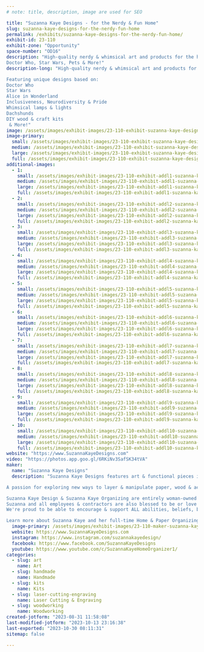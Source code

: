 ```yaml
---
# note: title, description, image are used for SEO

title: "Suzanna Kaye Designs - for the Nerdy & Fun Home"
slug: suzanna-kaye-designs-for-the-nerdy-fun-home
permalink: /exhibits/suzanna-kaye-designs-for-the-nerdy-fun-home/
exhibit-id: 23-110
exhibit-zone: "Opportunity"
space-number: "OD16"
description: "High-quality nerdy & whimsical art and products for the home. 
Doctor Who, Star Wars, Pets & More!"
description-long: "High-quality nerdy & whimsical art and products for the home. 

Featuring unique designs based on: 
Doctor Who
Star Wars
Alice in Wonderland
Inclusiveness, Neurodiversity & Pride
Whimsical lamps & lights
Dachshunds
DIY wood & craft kits
 & More!"
image: /assets/images/exhibit-images/23-110-exhibit-suzanna-kaye-designs-for-the-nerdy-fun-home-img-3518-1-large.JPG
image-primary: 
  small: /assets/images/exhibit-images/23-110-exhibit-suzanna-kaye-designs-for-the-nerdy-fun-home-img-3518-1-small.JPG
  medium: /assets/images/exhibit-images/23-110-exhibit-suzanna-kaye-designs-for-the-nerdy-fun-home-img-3518-1-medium.JPG
  large: /assets/images/exhibit-images/23-110-exhibit-suzanna-kaye-designs-for-the-nerdy-fun-home-img-3518-1-large.JPG
  full: /assets/images/exhibit-images/23-110-exhibit-suzanna-kaye-designs-for-the-nerdy-fun-home-img-3518-1-full.JPG
additional-images: 
  - 1:
    small: /assets/images/exhibit-images/23-110-exhibit-addl1-suzanna-kaye-designs-for-the-nerdy-fun-home-img-0779-small.jpg
    medium: /assets/images/exhibit-images/23-110-exhibit-addl1-suzanna-kaye-designs-for-the-nerdy-fun-home-img-0779-medium.jpg
    large: /assets/images/exhibit-images/23-110-exhibit-addl1-suzanna-kaye-designs-for-the-nerdy-fun-home-img-0779-large.jpg
    full: /assets/images/exhibit-images/23-110-exhibit-addl1-suzanna-kaye-designs-for-the-nerdy-fun-home-img-0779-full.jpg
  - 2:
    small: /assets/images/exhibit-images/23-110-exhibit-addl2-suzanna-kaye-designs-for-the-nerdy-fun-home-img-0806-small.jpg
    medium: /assets/images/exhibit-images/23-110-exhibit-addl2-suzanna-kaye-designs-for-the-nerdy-fun-home-img-0806-medium.jpg
    large: /assets/images/exhibit-images/23-110-exhibit-addl2-suzanna-kaye-designs-for-the-nerdy-fun-home-img-0806-large.jpg
    full: /assets/images/exhibit-images/23-110-exhibit-addl2-suzanna-kaye-designs-for-the-nerdy-fun-home-img-0806-full.jpg
  - 3:
    small: /assets/images/exhibit-images/23-110-exhibit-addl3-suzanna-kaye-designs-for-the-nerdy-fun-home-img-1572-small.JPG
    medium: /assets/images/exhibit-images/23-110-exhibit-addl3-suzanna-kaye-designs-for-the-nerdy-fun-home-img-1572-medium.JPG
    large: /assets/images/exhibit-images/23-110-exhibit-addl3-suzanna-kaye-designs-for-the-nerdy-fun-home-img-1572-large.JPG
    full: /assets/images/exhibit-images/23-110-exhibit-addl3-suzanna-kaye-designs-for-the-nerdy-fun-home-img-1572-full.JPG
  - 4:
    small: /assets/images/exhibit-images/23-110-exhibit-addl4-suzanna-kaye-designs-for-the-nerdy-fun-home-img-3517-small.JPG
    medium: /assets/images/exhibit-images/23-110-exhibit-addl4-suzanna-kaye-designs-for-the-nerdy-fun-home-img-3517-medium.JPG
    large: /assets/images/exhibit-images/23-110-exhibit-addl4-suzanna-kaye-designs-for-the-nerdy-fun-home-img-3517-large.JPG
    full: /assets/images/exhibit-images/23-110-exhibit-addl4-suzanna-kaye-designs-for-the-nerdy-fun-home-img-3517-full.JPG
  - 5:
    small: /assets/images/exhibit-images/23-110-exhibit-addl5-suzanna-kaye-designs-for-the-nerdy-fun-home-img-4315-small.JPG
    medium: /assets/images/exhibit-images/23-110-exhibit-addl5-suzanna-kaye-designs-for-the-nerdy-fun-home-img-4315-medium.JPG
    large: /assets/images/exhibit-images/23-110-exhibit-addl5-suzanna-kaye-designs-for-the-nerdy-fun-home-img-4315-large.JPG
    full: /assets/images/exhibit-images/23-110-exhibit-addl5-suzanna-kaye-designs-for-the-nerdy-fun-home-img-4315-full.JPG
  - 6:
    small: /assets/images/exhibit-images/23-110-exhibit-addl6-suzanna-kaye-designs-for-the-nerdy-fun-home-img-4329-small.JPG
    medium: /assets/images/exhibit-images/23-110-exhibit-addl6-suzanna-kaye-designs-for-the-nerdy-fun-home-img-4329-medium.JPG
    large: /assets/images/exhibit-images/23-110-exhibit-addl6-suzanna-kaye-designs-for-the-nerdy-fun-home-img-4329-large.JPG
    full: /assets/images/exhibit-images/23-110-exhibit-addl6-suzanna-kaye-designs-for-the-nerdy-fun-home-img-4329-full.JPG
  - 7:
    small: /assets/images/exhibit-images/23-110-exhibit-addl7-suzanna-kaye-designs-for-the-nerdy-fun-home-img-4332-small.JPG
    medium: /assets/images/exhibit-images/23-110-exhibit-addl7-suzanna-kaye-designs-for-the-nerdy-fun-home-img-4332-medium.JPG
    large: /assets/images/exhibit-images/23-110-exhibit-addl7-suzanna-kaye-designs-for-the-nerdy-fun-home-img-4332-large.JPG
    full: /assets/images/exhibit-images/23-110-exhibit-addl7-suzanna-kaye-designs-for-the-nerdy-fun-home-img-4332-full.JPG
  - 8:
    small: /assets/images/exhibit-images/23-110-exhibit-addl8-suzanna-kaye-designs-for-the-nerdy-fun-home-img-4334-small.JPG
    medium: /assets/images/exhibit-images/23-110-exhibit-addl8-suzanna-kaye-designs-for-the-nerdy-fun-home-img-4334-medium.JPG
    large: /assets/images/exhibit-images/23-110-exhibit-addl8-suzanna-kaye-designs-for-the-nerdy-fun-home-img-4334-large.JPG
    full: /assets/images/exhibit-images/23-110-exhibit-addl8-suzanna-kaye-designs-for-the-nerdy-fun-home-img-4334-full.JPG
  - 9:
    small: /assets/images/exhibit-images/23-110-exhibit-addl9-suzanna-kaye-designs-for-the-nerdy-fun-home-img-4350-small.JPG
    medium: /assets/images/exhibit-images/23-110-exhibit-addl9-suzanna-kaye-designs-for-the-nerdy-fun-home-img-4350-medium.JPG
    large: /assets/images/exhibit-images/23-110-exhibit-addl9-suzanna-kaye-designs-for-the-nerdy-fun-home-img-4350-large.JPG
    full: /assets/images/exhibit-images/23-110-exhibit-addl9-suzanna-kaye-designs-for-the-nerdy-fun-home-img-4350-full.JPG
  - 10:
    small: /assets/images/exhibit-images/23-110-exhibit-addl10-suzanna-kaye-designs-for-the-nerdy-fun-home-img-4359-small.JPG
    medium: /assets/images/exhibit-images/23-110-exhibit-addl10-suzanna-kaye-designs-for-the-nerdy-fun-home-img-4359-medium.JPG
    large: /assets/images/exhibit-images/23-110-exhibit-addl10-suzanna-kaye-designs-for-the-nerdy-fun-home-img-4359-large.JPG
    full: /assets/images/exhibit-images/23-110-exhibit-addl10-suzanna-kaye-designs-for-the-nerdy-fun-home-img-4359-full.JPG
website: "https://www.SuzannaKayeDesigns.com"
video: "https://photos.app.goo.gl/6RKiNv3SafSK34tVA"
maker: 
  name: "Suzanna Kaye Designs"
  description: "Suzanna Kaye Designs features art & functional pieces influenced by all the great nerdy & whimsical stuff we love. From Doctor Who & Star Wars to dachshunds & unique organizing tools you'll easily find something amazing for you or a gift. 

A passion for exploring new ways to layer & manipulate paper, wood & acrylic drives Suzanna Kaye to create new handmade pieces to share. She has a strong drive to inspire and share new ideas, techniques & inspirations and incorporates DIY kits and education into her products.

Suzanna Kaye Design & Suzanna Kaye Organizing are entirely woman-owned and operated. 
Suzanna and all employees & contractors are also blessed to be or love a family member who are neuro-diverse, have critical health needs and/or are active service members. 
We're proud to be able to encourage & support ALL abilities, beliefs, backgrounds and preferences.)

Learn more about Suzanna Kaye and her full-time Home & Paper Organizing business at http://www.SuzannaKaye.com "
  image-primary: /assets/images/exhibit-images/23-110-maker-suzanna-kaye-designs-for-the-nerdy-fun-home-logo-suzanna-kaye-designs-medium.png
  website: https://www.SuzannaKayeDesigns.com
  instagram: https://www.instagram.com/suzannakayedesign/
  facebook: https://www.facebook.com/SuzannaKayeDesigns
  youtube: https://www.youtube.com/c/SuzannaKayeHomeOrganizer1/
categories: 
  - slug: art
    name: Art
  - slug: handmade
    name: Handmade
  - slug: kits
    name: Kits
  - slug: laser-cutting-engraving
    name: Laser Cutting & Engraving
  - slug: woodworking
    name: Woodworking
created-jotform: "2023-08-31 11:58:08"
last-modified-jotform: "2023-10-13 23:16:38"
last-exported: "2023-10-30 08:11:31"
sitemap: false

---
```

